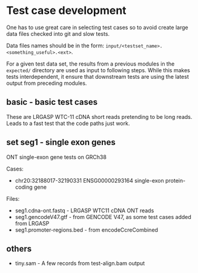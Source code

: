 # Test case development

One has to use great care in selecting test cases so to avoid create
large data files checked into git and slow tests.

Data files names should be in the form:
`input/<testset_name>.<something_useful>.<ext>`.

For a given test data set, the results from a previous modules in the
`expected/` directory are used as input to following steps.  While this makes
tests interdependent, it ensure that downstream tests are using the latest
output from preceding modules.

## basic - basic test cases
These are LRGASP WTC-11 cDNA short reads pretending to be long 
reads.  Leads to a fast test that the code paths just work.

## set seg1 - single exon genes
ONT single-exon gene tests on GRCh38

Cases:
* chr20:32188017-32190331 ENSG00000293164 single-exon protein-coding gene

Files:
* seg1.cdna-ont.fastq -  LRGASP WTC11 cDNA ONT reads
* seg1.gencodeV47.gtf - from GENCODE V47, as some test cases added from LRGASP
* seg1.promoter-regions.bed - from encodeCcreCombined

## others

* tiny.sam - A few records from test-align.bam output
